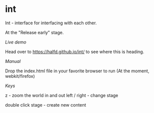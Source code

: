 int
===

Int - interface for interfacing with each other.

At the "Release early" stage.

*Live demo*

Head over to https://halfd.github.io/int/ to see where this is heading.


*Manual*

Drop the index.html file in your favorite browser to run (At the moment, webkit/firefox)


*Keys*

z - zoom the world in and out
left / right - change stage

double click stage - create new content
